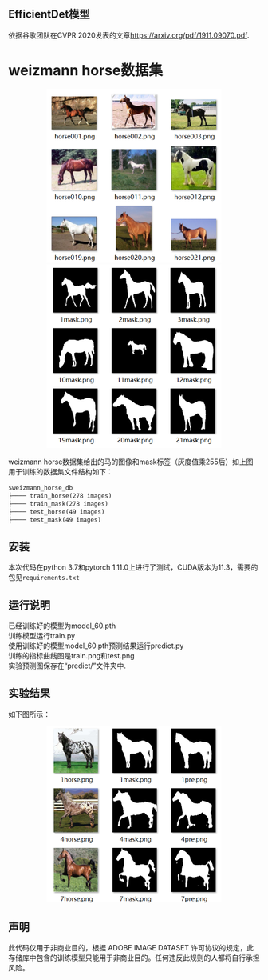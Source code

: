 ## EfficientDet模型
依据谷歌团队在CVPR 2020发表的文章<https://arxiv.org/pdf/1911.09070.pdf>.


# weizmann horse数据集

<p align="center">
  <img src="README/horse.png" width="350" title="horse"/>
  <img src="README/mask255.png" width="350" title="mask"/>
</p>

weizmann horse数据集给出的马的图像和mask标签（灰度值乘255后）如上图
用于训练的数据集文件结构如下：
````
$weizmann_horse_db
├──── train_horse(278 images)
├──── train_mask(278 images)
├──── test_horse(49 images)
├──── test_mask(49 images)
````

## 安装
本次代码在python 3.7和pytorch 1.11.0上进行了测试，CUDA版本为11.3，需要的包见`requirements.txt`

## 运行说明

已经训练好的模型为model_60.pth<br/>
训练模型运行train.py<br/>
使用训练好的模型model_60.pth预测结果运行predict.py<br/>
训练的指标曲线图是train.png和test.png<br/>
实验预测图保存在“predict/”文件夹中.

## 实验结果
如下图所示：
<p align="center">
  <img src="README/predict.png" width="350" title="horse"/>
</p>

## 声明
此代码仅用于非商业目的，根据 ADOBE IMAGE DATASET 许可协议的规定，此存储库中包含的训练模型只能用于非商业目的。任何违反此规则的人都将自行承担风险。
